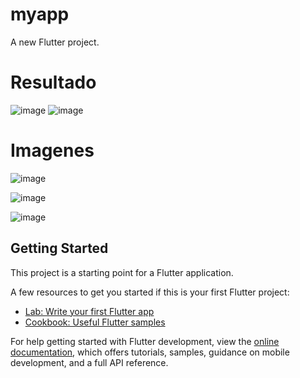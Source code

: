 # myapp

A new Flutter project.

# Resultado 
![image](https://github.com/user-attachments/assets/b14c0160-8ae7-4ba8-a8d8-1e82daf2a1ea)
![image](https://github.com/user-attachments/assets/4446c3ac-f1ed-484a-974f-c49c1b776534)

# Imagenes
![image](https://github.com/user-attachments/assets/80fe8d4f-dcb6-4bc8-a30a-d1ead9d33437)

![image](https://github.com/user-attachments/assets/125e067d-2577-4b2a-a0d2-e008cda824ff)

![image](https://github.com/user-attachments/assets/4248b0b8-8f05-4855-8fd7-6c7c5184118a)

## Getting Started

This project is a starting point for a Flutter application.

A few resources to get you started if this is your first Flutter project:

- [Lab: Write your first Flutter app](https://docs.flutter.dev/get-started/codelab)
- [Cookbook: Useful Flutter samples](https://docs.flutter.dev/cookbook)

For help getting started with Flutter development, view the
[online documentation](https://docs.flutter.dev/), which offers tutorials,
samples, guidance on mobile development, and a full API reference.

